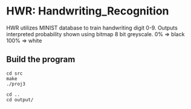 # HWR: Handwriting_Recognition

HWR utilizes MINIST database to train handwriting digit 0-9.
Outputs interpreted probability shown using bitmap 8 bit greyscale.
0% => black   100% => white


## Build the program

    cd src
    make
    ./proj3

    cd ..
    cd output/
